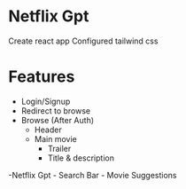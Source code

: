 # Netflix Gpt

Create react app
Configured tailwind css

# Features
- Login/Signup
- Redirect to browse
- Browse (After Auth)
     - Header
     - Main movie
        - Trailer
        - Title & description

-Netflix Gpt
        - Search Bar
        - Movie Suggestions